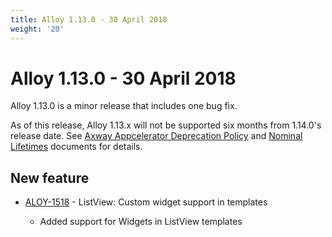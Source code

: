 ```yaml
---
title: Alloy 1.13.0 - 30 April 2018
weight: '20'
---
```


# Alloy 1.13.0 - 30 April 2018

Alloy 1.13.0 is a minor release that includes one bug fix.

As of this release, Alloy 1.13.x will not be supported six months from 1.14.0's release date. See [Axway Appcelerator Deprecation Policy](/guide/AMPLIFY_Appcelerator_Services_Overview/Axway_Appcelerator_Deprecation_Policy/) and [Nominal Lifetimes](/guide/AMPLIFY_Appcelerator_Services_Overview/Axway_Appcelerator_Product_Lifecycle/#nominal-lifetimes) documents for details.

## New feature

* [ALOY-1518](https://jira-archive.titaniumsdk.com/ALOY-1518) - ListView: Custom widget support in templates

    * Added support for Widgets in ListView templates
